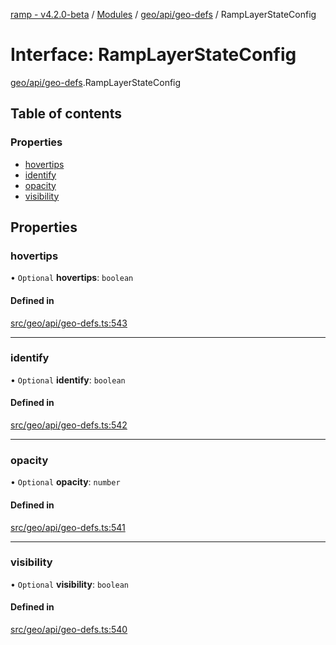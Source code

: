 [ramp - v4.2.0-beta](../README.md) / [Modules](../modules.md) / [geo/api/geo-defs](../modules/geo_api_geo_defs.md) / RampLayerStateConfig

# Interface: RampLayerStateConfig

[geo/api/geo-defs](../modules/geo_api_geo_defs.md).RampLayerStateConfig

## Table of contents

### Properties

- [hovertips](geo_api_geo_defs.RampLayerStateConfig.md#hovertips)
- [identify](geo_api_geo_defs.RampLayerStateConfig.md#identify)
- [opacity](geo_api_geo_defs.RampLayerStateConfig.md#opacity)
- [visibility](geo_api_geo_defs.RampLayerStateConfig.md#visibility)

## Properties

### hovertips

• `Optional` **hovertips**: `boolean`

#### Defined in

[src/geo/api/geo-defs.ts:543](https://github.com/sharvenp/ramp4-docs/blob/c6cdb39/src/geo/api/geo-defs.ts#L543)

___

### identify

• `Optional` **identify**: `boolean`

#### Defined in

[src/geo/api/geo-defs.ts:542](https://github.com/sharvenp/ramp4-docs/blob/c6cdb39/src/geo/api/geo-defs.ts#L542)

___

### opacity

• `Optional` **opacity**: `number`

#### Defined in

[src/geo/api/geo-defs.ts:541](https://github.com/sharvenp/ramp4-docs/blob/c6cdb39/src/geo/api/geo-defs.ts#L541)

___

### visibility

• `Optional` **visibility**: `boolean`

#### Defined in

[src/geo/api/geo-defs.ts:540](https://github.com/sharvenp/ramp4-docs/blob/c6cdb39/src/geo/api/geo-defs.ts#L540)
